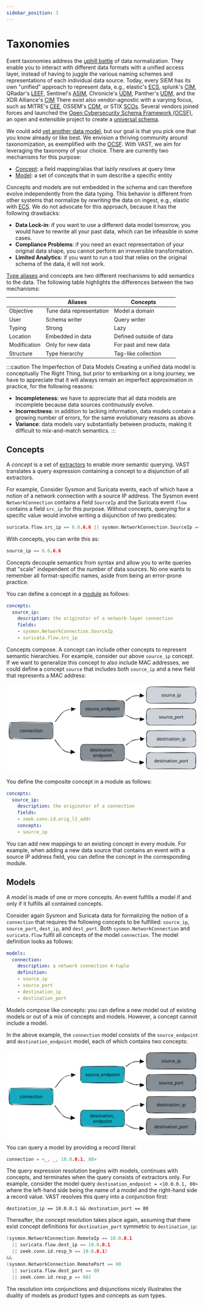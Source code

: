 ```yaml
---
sidebar_position: 3
---
```


# Taxonomies

Event taxonomies address the [uphill battle][chuvakin19] of data normalization.
They enable you to interact with different data formats with a unified access
layer, instead of having to juggle the various naming schemes and
representations of each individual data source. Today, every SIEM has its own
"unified" approach to represent data, e.g.,
elastic's [ECS][ecs],
splunk's [CIM][splunk-cim],
QRadar's [LEEF][leef],
Sentinel's [ASIM][asim],
Chronicle's [UDM][udm-chronicle],
Panther's [UDM][udm-panther],
and the XDR Alliance's [CIM][xdr-cim]
There exist also vendor-agnostic with a varying focus, such as MITRE's
[CEE][cee], OSSEM's [CDM][ossem], or STIX [SCOs][stix-scos].
Several vendors joined forces and launched the [Open Cybersecurity Schema
Framework (OCSF)][ocsf], an open and extensible project to create a [universal
schema][ocsf-schema].

[chuvakin19]: https://medium.com/anton-on-security/security-correlation-then-and-now-a-sad-truth-about-siem-fc5a1afb1001
[cee]: https://cee.mitre.org/
[ecs]: https://www.elastic.co/guide/en/ecs/current/ecs-reference.html
[splunk-cim]: https://docs.splunk.com/Splexicon:CommonInformationModel
[leef]: https://www.ibm.com/docs/en/dsm?topic=leef-overview:
[asim]: https://docs.microsoft.com/en-us/azure/sentinel/normalization
[udm-chronicle]: https://cloud.google.com/chronicle/docs/unified-data-model/udm-usage
[udm-panther]: https://docs.panther.com/writing-detections/data-models
[ossem]: https://github.com/OTRF/OSSEM-CDM
[stix-scos]: https://docs.oasis-open.org/cti/stix/v2.1/os/stix-v2.1-os.html#_mlbmudhl16lr
[xdr-cim]: https://github.com/XDR-Alliance/Common-Information-Model
[ocsf]: https://ocsf.io
[ocsf-schema]: https://schema.ocsf.io

We could add [yet another data model](https://xkcd.com/927/), but our goal is
that you pick one that you know already or like best. We envision a thriving
community around taxonomization, as exemplified with the [OCSF][ocsf]. With
VAST, we aim for leveraging the taxonomy of your choice. There are currently two
mechanisms for this purpose:

- [Concept](#concepts): a field mapping/alias that lazily resolves at query time
- [Model](#models): a set of concepts that in sum describe a specific entity

Concepts and models are not embedded in the schema and can therefore evolve
independently from the data typing. This behavior is different from other
systems that normalize by *rewriting* the data on ingest, e.g., elastic with
[ECS][ecs]. We do not advocate for this approach, because it has the following
drawbacks:

- **Data Lock-in**: if you want to use a different data model tomorrow, you
  would have to rewrite all your past data, which can be infeasible in some
  cases.
- **Compliance Problems**: if you need an exact representation of your original
  data shape, you cannot perform an irreversible transformation.
- **Limited Analytics**: if you want to run a tool that relies on the original
  schema of the data, it will not work.

[Type aliases](type-system) and concepts are two different mechanisms to add
semantics to the data. The following table highlights the differences between
the two mechanisms:

|                  | Aliases                  | Concepts
|------------------|--------------------------|--------------------
| Objective        | Tune data representation | Model a domain
| User             | Schema writer            | Query writer
| Typing           | Strong                   | Lazy
| Location         | Embedded in data         | Defined outside of data
| Modification     | Only for new data        | For past and new data
| Structure        | Type hierarchy           | Tag-like collection

:::caution The Imperfection of Data Models
Creating a unified data model is conceptually The Right Thing, but prior to
embarking on a long journey, we have to appreciate that it will always remain an
imperfect approximation in practice, for the following reasons:

- **Incompleteness**: we have to appreciate that all data models are incomplete
  because data sources continuously evolve.
- **Incorrectness**: in addition to lacking information, data models contain
  a growing number of errors, for the same evolutionary reasons as above.
- **Variance**: data models vary substantially between products, making it
  difficult to mix-and-match semantics.
:::

## Concepts

A *concept* is a set of [extractors][extractors] to enable more semantic
querying. VAST translates a query expression containing a concept to a
disjunction of all extractors.

[extractors]: ../expressions.md#extractors

For example, Consider Sysmon and Suricata events, each of which have a notion of
a network connection with a source IP address. The Sysmon event
`NetworkConnection` contains a field `SourceIp` and the Suricata event `flow`
contains a field `src_ip` for this purpose. Without concepts, querying for a
specific value would involve writing a disjunction of two predicates:

```c
suricata.flow.src_ip == 6.6.6.6 || sysmon.NetworkConnection.SourceIp == 6.6.6.6
```

With concepts, you can write this as:

```c
source_ip == 6.6.6.6
```

Concepts decouple semantics from syntax and allow you to write queries that
"scale" independent of the number of data sources. No one wants to remember
all format-specific names, aside from being an error-prone practice.

You can define a concept in a [module](modules) as follows:

```yaml
concepts:
  source_ip:
    description: the originator of a network-layer connection
    fields:
    - sysmon.NetworkConnection.SourceIp
    - suricata.flow.src_ip
```

Concepts compose. A concept can include other concepts to represent semantic
hierarchies. For example, consider our above `source_ip` concept. If we want to
generalize this concept to also include MAC addresses, we could define a concept
`source` that includes both `source_ip` and a new field that represents a MAC
address:

![Concept Composition](concept-composition.excalidraw.svg)

You define the composite concept in a module as follows:

```yaml
concepts:
  source_ip:
    description: the originator of a connection
    fields:
    - zeek.conn.id.orig_l2_addr
    concepts:
    - source_ip
```

You can add new mappings to an existing concept in every module. For example,
when adding a new data source that contains an event with a source IP address
field, you can define the concept in the corresponding module.

## Models

A *model* is made of one or more concepts. An event fulfills a model
if and only if it fulfills all contained concepts.

Consider again Sysmon and Suricata data for formalizing the notion of a
`connection` that requires the following concepts to be fulfilled: `source_ip`,
`source_port`, `dest_ip`, and `dest_port`. Both `sysmon.NetworkConnection` and
`suricata.flow` fulfil all concepts of the model `connection`. The model
definition looks as follows:

```yaml
models:
  connection:
    description: a network connection 4-tuple
    definition:
    - source_ip
    - source_port
    - destination_ip
    - destination_port
```

Models compose like concepts: you can define a new model out of existing models
or out of a mix of concepts and models. However, a concept cannot include a
model.

In the above example, the `connection` model consists of the `source_endpoint`
and `destination_endpoint` model, each of which contains two concepts:

![Model Composition](model-composition.excalidraw.svg)

You can query a model by providing a record literal:

```c
connection = <_, _, 10.0.0.1, 80>
```

The query expression resolution begins with models, continues with concepts, and
terminates when the query consists of extractors only. For example, consider the
model query `destination_endpoint = <10.0.0.1, 80>` where the left-hand side
being the name of a model and the right-hand side a record value. VAST resolves
this query into a conjunction first:

```
destination_ip == 10.0.0.1 && destination_port == 80
```

Thereafter, the concept resolution takes place again, assuming that there exist
concept definitions for `destination_port` symmetric to `destination_ip`:

```c
(sysmon.NetworkConnection.RemoteIp == 10.0.0.1
  || suricata.flow.dest_ip == 10.0.0.1
  || zeek.conn.id.resp_h == 10.0.0.1)
&&
(sysmon.NetworkConnection.RemotePort == 80
  || suricata.flow.dest_port == 80
  || zeek.conn.id.resp_p == 80)
```

The resolution into conjunctions and disjunctions nicely illustrates the
duality of models as product types and concepts as sum types.
